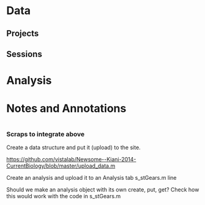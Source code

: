 # Data

## Projects
## Sessions

# Analysis

# Notes and Annotations

#

### Scraps to integrate above

Create a data structure and put it (upload) to the site.

https://github.com/vistalab/Newsome--Kiani-2014-CurrentBiology/blob/master/upload_data.m

Create an analysis and upload it to an Analysis tab
s_stGears.m line

Should we make an analysis object with its own create, put, get? Check how this would work with the code in s_stGears.m



